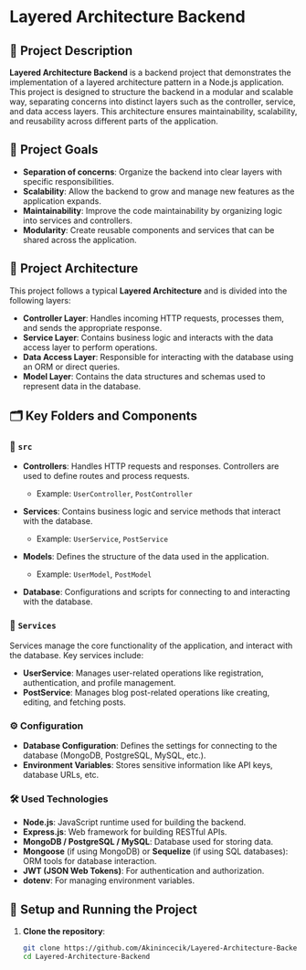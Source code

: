 # Layered Architecture Backend

## 📘 Project Description

**Layered Architecture Backend** is a backend project that demonstrates the implementation of a layered architecture pattern in a Node.js application. This project is designed to structure the backend in a modular and scalable way, separating concerns into distinct layers such as the controller, service, and data access layers. This architecture ensures maintainability, scalability, and reusability across different parts of the application.

## 🎯 Project Goals

- **Separation of concerns**: Organize the backend into clear layers with specific responsibilities.
- **Scalability**: Allow the backend to grow and manage new features as the application expands.
- **Maintainability**: Improve the code maintainability by organizing logic into services and controllers.
- **Modularity**: Create reusable components and services that can be shared across the application.

## 🧱 Project Architecture

This project follows a typical **Layered Architecture** and is divided into the following layers:

- **Controller Layer**: Handles incoming HTTP requests, processes them, and sends the appropriate response.
- **Service Layer**: Contains business logic and interacts with the data access layer to perform operations.
- **Data Access Layer**: Responsible for interacting with the database using an ORM or direct queries.
- **Model Layer**: Contains the data structures and schemas used to represent data in the database.

## 🗂️ Key Folders and Components

### 📁 `src`

- **Controllers**: Handles HTTP requests and responses. Controllers are used to define routes and process requests.
  - Example: `UserController`, `PostController`
  
- **Services**: Contains business logic and service methods that interact with the database.
  - Example: `UserService`, `PostService`
  
- **Models**: Defines the structure of the data used in the application.
  - Example: `UserModel`, `PostModel`
  
- **Database**: Configurations and scripts for connecting to and interacting with the database.

### 🧰 `Services`

Services manage the core functionality of the application, and interact with the database. Key services include:

- **UserService**: Manages user-related operations like registration, authentication, and profile management.
- **PostService**: Manages blog post-related operations like creating, editing, and fetching posts.

### ⚙️ Configuration

- **Database Configuration**: Defines the settings for connecting to the database (MongoDB, PostgreSQL, MySQL, etc.).
- **Environment Variables**: Stores sensitive information like API keys, database URLs, etc.

### 🛠️ Used Technologies

- **Node.js**: JavaScript runtime used for building the backend.
- **Express.js**: Web framework for building RESTful APIs.
- **MongoDB / PostgreSQL / MySQL**: Database used for storing data.
- **Mongoose** (if using MongoDB) or **Sequelize** (if using SQL databases): ORM tools for database interaction.
- **JWT (JSON Web Tokens)**: For authentication and authorization.
- **dotenv**: For managing environment variables.

## 🚀 Setup and Running the Project

1. **Clone the repository**:
   ```bash
   git clone https://github.com/Akinincecik/Layered-Architecture-Backend.git
   cd Layered-Architecture-Backend
